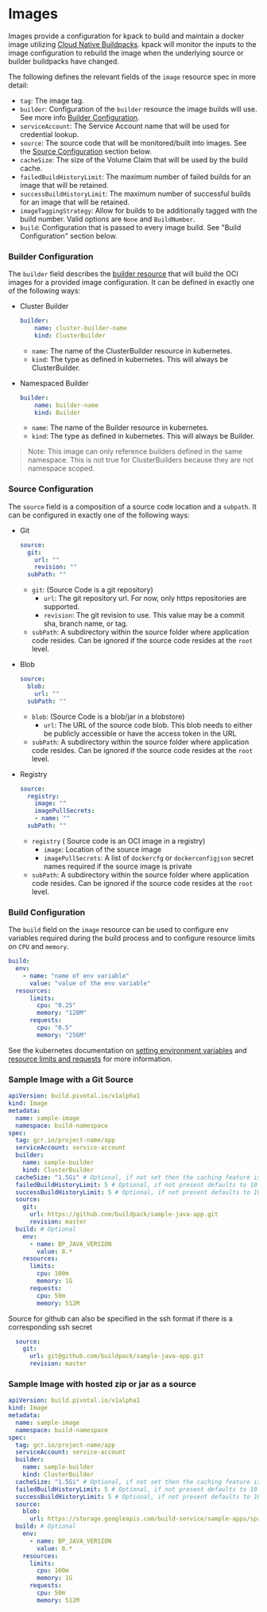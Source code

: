 # Images

Images provide a configuration for kpack to build and maintain a docker image utilizing [Cloud Native Buildpacks](http://buildpacks.io). 
kpack will monitor the inputs to the image configuration to rebuild the image when the underlying source or builder buildpacks have changed.       

The following defines the relevant fields of the `image` resource spec in more detail:

- `tag`: The image tag.
- `builder`: Configuration of the `builder` resource the image builds will use. See more info [Builder Configuration](builders.md).
- `serviceAccount`: The Service Account name that will be used for credential lookup.
- `source`: The source code that will be monitored/built into images. See the [Source Configuration](#source-config) section below.
- `cacheSize`: The size of the Volume Claim that will be used by the build cache.
- `failedBuildHistoryLimit`: The maximum number of failed builds for an image that will be retained.
- `successBuildHistoryLimit`: The maximum number of successful builds for an image that will be retained.
- `imageTaggingStrategy`: Allow for builds to be additionally tagged with the build number. Valid options are `None` and `BuildNumber`.
- `build`: Configuration that is passed to every image build. See "Build Configuration" section below.

### <a id='builder-config'></a>Builder Configuration

The `builder` field describes the [builder resource](builders.md) that will build the OCI images for a provided image configuration. It can be defined in exactly one of the following ways:

* Cluster Builder

    ```yaml
    builder:
        name: cluster-builder-name
        kind: ClusterBuilder
    ```
    - `name`: The name of the ClusterBuilder resource in kubernetes.
    - `kind`: The type as defined in kubernetes. This will always be ClusterBuilder.

* Namespaced Builder

    ```yaml
    builder:
        name: builder-name
        kind: Builder
    ```
    - `name`: The name of the Builder resource in kubernetes.
    - `kind`: The type as defined in kubernetes. This will always be Builder.

> Note: This image can only reference builders defined in the same namespace. This is not true for ClusterBuilders because they are not namespace scoped.

### <a id='source-config'></a>Source Configuration

The `source` field is a composition of a source code location and a `subpath`. It can be configured in exactly one of the following ways:

* Git

    ```yaml
    source:
      git:
        url: ""
        revision: ""
      subPath: ""
    ```
    - `git`: (Source Code is a git repository)
        - `url`: The git repository url. For now, only https repositories are supported.
        - `revision`: The git revision to use. This value may be a commit sha, branch name, or tag.
    - `subPath`: A subdirectory within the source folder where application code resides. Can be ignored if the source code resides at the `root` level.

* Blob

    ```yaml
    source:
      blob:
        url: ""
      subPath: ""
    ```
    - `blob`: (Source Code is a blob/jar in a blobstore)
        - `url`: The URL of the source code blob. This blob needs to either be publicly accessible or have the access token in the URL
    - `subPath`: A subdirectory within the source folder where application code resides. Can be ignored if the source code resides at the `root` level.

* Registry

    ```yaml
    source:
      registry:
        image: ""
        imagePullSecrets:
        - name: ""
      subPath: ""
    ```
    - `registry` ( Source code is an OCI image in a registry)
        - `image`: Location of the source image
        - `imagePullSecrets`: A list of `dockercfg` or `dockerconfigjson` secret names required if the source image is private
    - `subPath`: A subdirectory within the source folder where application code resides. Can be ignored if the source code resides at the `root` level.

### <a id='build-config'></a>Build Configuration

The `build` field on the `image` resource can be used to configure env variables required during the build process and to configure resource limits on `CPU` and `memory`.

```yaml
build:
  env:
    - name: "name of env variable"
      value: "value of the env variable"
  resources:
      limits:
        cpu: "0.25"
        memory: "128M"
      requests:
        cpu: "0.5"
        memory: "256M"
```

See the kubernetes documentation on [setting environment variables](https://kubernetes.io/docs/tasks/inject-data-application/define-environment-variable-container/) and [resource limits and requests](https://kubernetes.io/docs/concepts/configuration/manage-compute-resources-container/#resource-requests-and-limits-of-pod-and-container) for more information.

### Sample Image with a Git Source

```yaml
apiVersion: build.pivotal.io/v1alpha1
kind: Image
metadata:
  name: sample-image
  namespace: build-namespace
spec:
  tag: gcr.io/project-name/app
  serviceAccount: service-account
  builder:
    name: sample-builder
    kind: ClusterBuilder
  cacheSize: "1.5Gi" # Optional, if not set then the caching feature is disabled
  failedBuildHistoryLimit: 5 # Optional, if not present defaults to 10
  successBuildHistoryLimit: 5 # Optional, if not present defaults to 10
  source:
    git:
      url: https://github.com/buildpack/sample-java-app.git
      revision: master
  build: # Optional
    env:
      - name: BP_JAVA_VERSION
        value: 8.*
    resources:
      limits:
        cpu: 100m
        memory: 1G
      requests:
        cpu: 50m
        memory: 512M
```

Source for github can also be specified in the ssh format if there is a corresponding ssh secret

```yaml
  source:
    git:
      url: git@github.com/buildpack/sample-java-app.git
      revision: master
```

### Sample Image with hosted zip or jar as a source

```yaml
apiVersion: build.pivotal.io/v1alpha1
kind: Image
metadata:
  name: sample-image
  namespace: build-namespace
spec:
  tag: gcr.io/project-name/app
  serviceAccount: service-account
  builder:
    name: sample-builder
    kind: ClusterBuilder
  cacheSize: "1.5Gi" # Optional, if not set then the caching feature is disabled
  failedBuildHistoryLimit: 5 # Optional, if not present defaults to 10
  successBuildHistoryLimit: 5 # Optional, if not present defaults to 10
  source:
    blob:
      url: https://storage.googleapis.com/build-service/sample-apps/spring-petclinic-2.1.0.BUILD-SNAPSHOT.jar
  build: # Optional
    env:
      - name: BP_JAVA_VERSION
        value: 8.*
    resources:
      limits:
        cpu: 100m
        memory: 1G
      requests:
        cpu: 50m
        memory: 512M
```
